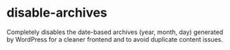# disable-archives
Completely disables the date-based archives (year, month, day) generated by WordPress for a cleaner frontend and to avoid duplicate content issues.
